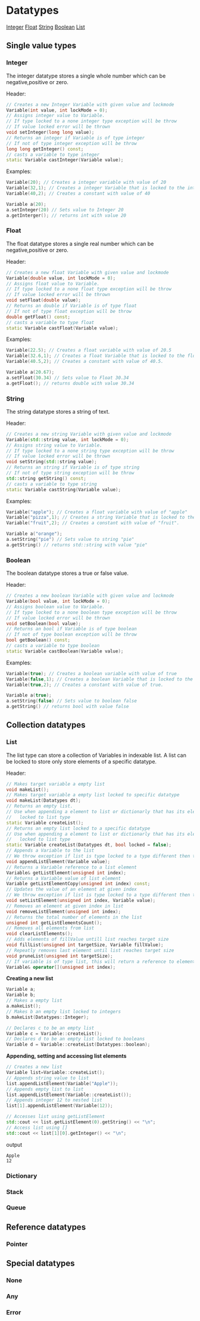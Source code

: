# Datatypes

[Integer](#integer)
[Float](#float)
[String](#string)
[Boolean](#boolean)
[List](#list)

## Single value types

### Integer

The integer datatype stores a single whole number which can be negative,positive or zero.

Header:

```cpp
// Creates a new Integer Variable with given value and lockmode
Variable(int value, int lockMode = 0);
// Assigns integer value to Variable.
// If type locked to a none integer type exception will be throw
// If value locked error will be thrown
void setInteger(long long value);
// Returns an integer if Variable is of type integer
// If not of type integer exception will be throw
long long getInteger() const;
// casts a variable to type integer
static Variable castInteger(Variable value);
```

Examples:

```cpp
Variable(20); // Creates a integer variable with value of 20
Variable(32,1); // Creates a integer Variable that is locked to the integer type with a value of 32
Variable(40,2); // Creates a constant with value of 40

Variable a(20);
a.setInteger(20) // Sets value to Integer 20
a.getInterger(); // returns int with value 20
```

### Float

The float datatype stores a single real number which can be negative,positive or zero.

Header:

```cpp
// Creates a new float Variable with given value and lockmode
Variable(double value, int lockMode = 0);
// Assigns float value to Variable.
// If type locked to a none float type exception will be throw
// If value locked error will be thrown
void setFloat(double value);
// Returns an double if Variable is of type float
// If not of type float exception will be throw
double getFloat() const;
// casts a variable to type float
static Variable castFloat(Variable value);
```

Examples:

```cpp
Variable(22.5); // Creates a float variable with value of 20.5
Variable(32.6,1); // Creates a float Variable that is locked to the float type with a value of 32.6
Variable(40.5,2); // Creates a constant with value of 40.5.

Variable a(20.67);
a.setFloat(30.34) // Sets value to Float 30.34
a.getFloat(); // returns double with value 30.34
```

### String

The string datatype stores a string of text.

Header:

```cpp
// Creates a new string Variable with given value and lockmode
Variable(std::string value, int lockMode = 0);
// Assigns string value to Variable.
// If type locked to a none string type exception will be throw
// If value locked error will be thrown
void setString(std::string value);
// Returns an string if Variable is of type string
// If not of type string exception will be throw
std::string getString() const;
// casts a variable to type string
static Variable castString(Variable value);
```

Examples:

```cpp
Variable("apple"); // Creates a float variable with value of "apple"
Variable("pizza",1); // Creates a string Variable that is locked to the string type with a value of "pizza"
Variable("fruit",2); // Creates a constant with value of "fruit".

Variable a("orange");
a.setString("pie") // Sets value to string "pie"
a.getString() // returns std::string with value "pie"
```

### Boolean

The boolean datatype stores a true or false value.

Header:

```cpp
// Creates a new boolean Variable with given value and lockmode
Variable(bool value, int lockMode = 0);
// Assigns boolean value to Variable.
// If type locked to a none boolean type exception will be throw
// If value locked error will be thrown
void setBoolean(bool value);
// Returns an bool if Variable is of type boolean
// If not of type boolean exception will be throw
bool getBoolean() const;
// casts a variable to type boolean
static Variable castBoolean(Variable value);
```
Examples:

```cpp
Variable(true); // Creates a boolean variable with value of true
Variable(false,1); // Creates a boolean Variable that is locked to the string type with a value of false
Variable(true,2); // Creates a constant with value of true.

Variable a(true);
a.setString(false) // Sets value to boolean false
a.getString() // returns bool with value false
```

## Collection datatypes

### List
The list type can store a collection of Variables in indexable list. A list can be locked to store only store elements of a specific datatype.

Header:

```cpp
// Makes target variable a empty list
void makeList();
// Makes target variable a empty list locked to specific datatype
void makeList(Datatypes dt);
// Returns an empty list.
// Use when appending a element to list or dictionarly that has its elements
//   locked to list type
static Variable createList();
// Returns an empty list locked to a specific datatype
// Use when appending a element to list or dictionarly that has its elements
//   locked to list type
static Variable createList(Datatypes dt, bool locked = false);
// Appends a Variable to the list
// We throw exception if list is type locked to a type different then the value
void appendListElement(Variable value);
// Returns a Variable reference to a list element
Variable& getListElement(unsigned int index);
// Returns a Variable value of list element
Variable getListElementCopy(unsigned int index) const;
// Updates the value of an element at given index
// We throw exception if list is type locked to a type different then the value
void setListElement(unsigned int index, Variable value);
// Removes an element at given index in list
void removeListElement(unsigned int index);
// Returns the total number of elements in the list
unsigned int getListElementsCount();
// Removes all elements from list
void clearListElements();
// Adds elements of fillValue untill list reaches target size
void fillList(unsigned int targetSize, Variable fillValue);
// Repeatly removes last element until list reaches target size
void pruneList(unsigned int targetSize);
// If variable is of type list, this will return a reference to element at given index
Variable& operator[](unsigned int index);
```

**Creating a new list**

```cpp
Variable a;
Variable b;
// Makes a empty list
a.makeList();
// Makes b an empty list locked to integers
b.makeList(Datatypes::Integer);

// Declares c to be an empty list
Variable c = Variable::createList();
// Declares d to be an empty list locked to booleans
Variable d = Variable::createList(Datatypes::boolean);
```

**Appending, setting and accessing list elements**
```cpp
// Creates a new list
Variable list=Variable::createList();
// Appends string value to list
list.appendListElement(Variable("Apple"));
// Appends empty list to list
list.appendListElement(Variable::createList());
// Appends integer 12 to nested list
list[1].appendListElement(Variable(12));

// Accesses list using getListElement
std::cout << list.getListElement(0).getString() << "\n";
// Access list using []
std::cout << list[1][0].getInteger() << "\n";
```

output

```
Apple
12
```

### Dictionary

### Stack

### Queue

## Reference datatypes

### Pointer

## Special datatypes

### None

### Any

### Error
